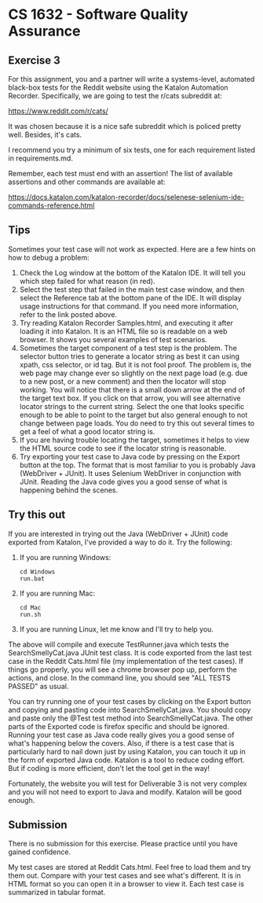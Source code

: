 # CS 1632 - Software Quality Assurance

## Exercise 3

For this assignment, you and a partner will write a systems-level, automated black-box tests for the Reddit website using the Katalon Automation Recorder.  Specifically, we are going to test the r/cats subreddit at:

https://www.reddit.com/r/cats/

It was chosen because it is a nice safe subreddit which is policed pretty well.  Besides, it's cats.

I recommend you try a minimum of six tests, one for each requirement listed in requirements.md.  

Remember, each test must end with an assertion!  The list of available assertions and other commands are available at:

https://docs.katalon.com/katalon-recorder/docs/selenese-selenium-ide-commands-reference.html

## Tips

Sometimes your test case will not work as expected.  Here are a few hints on how to debug a problem:

1. Check the Log window at the bottom of the Katalon IDE.  It will tell you which step failed for what reason (in red).
1. Select the test step that failed in the main test case window, and then select the Reference tab at the bottom pane of the IDE.  It will display usage instructions for that command.  If you need more information, refer to the link posted above.
1. Try reading Katalon Recorder Samples.html, and executing it after loading it into Katalon.  It is an HTML file so is readable on a web browser.  It shows you several examples of test scenarios.
1. Sometimes the target component of a test step is the problem.  The selector button tries to generate a locator string as best it can using xpath, css selector, or id tag.  But it is not fool proof.  The problem is, the web page may change ever so slightly on the next page load (e.g. due to a new post, or a new comment) and then the locator will stop working.  You will notice that there is a small down arrow at the end of the target text box.  If you click on that arrow, you will see alternative locator strings to the current string.  Select the one that looks specific enough to be able to point to the target but also general enough to not change between page loads.  You do need to try this out several times to get a feel of what a good locator string is.
1. If you are having trouble locating the target, sometimes it helps to view the HTML source code to see if the locator string is reasonable.
1. Try exporting your test case to Java code by pressing on the Export button at the top.  The format that is most familiar to you is probably Java (WebDriver + JUnit).  It uses Selenium WebDriver in conjunction with JUnit.  Reading the Java code gives you a good sense of what is happening behind the scenes.

## Try this out

If you are interested in trying out the Java (WebDriver + JUnit) code exported from Katalon, I've provided a way to do it.  Try the following:

1. If you are running Windows:
   ```
   cd Windows
   run.bat
   ```
1. If you are running Mac:
   ```
   cd Mac
   run.sh
   ```
1. If you are running Linux, let me know and I'll try to help you.

The above will compile and execute TestRunner.java which tests the SearchSmellyCat.java JUnit test class.  It is code exported from the last test case in the Reddit Cats.html file (my implementation of the test cases).  If things go properly, you will see a chrome browser pop up, perform the actions, and close.  In the command line, you should see "ALL TESTS PASSED" as usual.

You can try running one of your test cases by clicking on the Export button and copying and pasting code into SearchSmellyCat.java.  You should copy and paste only the @Test test method into SearchSmellyCat.java.  The other parts of the Exported code is firefox specific and should be ignored.  Running your test case as Java code really gives you a good sense of what's happening below the covers.  Also, if there is a test case that is particularly hard to nail down just by using Katalon, you can touch it up in the form of exported Java code.  Katalon is a tool to reduce coding effort.  But if coding is more efficient, don't let the tool get in the way!

Fortunately, the website you will test for Deliverable 3 is not very complex and you will not need to export to Java and modify.  Katalon will be good enough.

## Submission

There is no submission for this exercise.  Please practice until you have gained confidence.
 
My test cases are stored at Reddit Cats.html.  Feel free to load them and try them out.  Compare with your test cases and see what's different.  It is in HTML format so you can open it in a browser to view it.  Each test case is summarized in tabular format.
